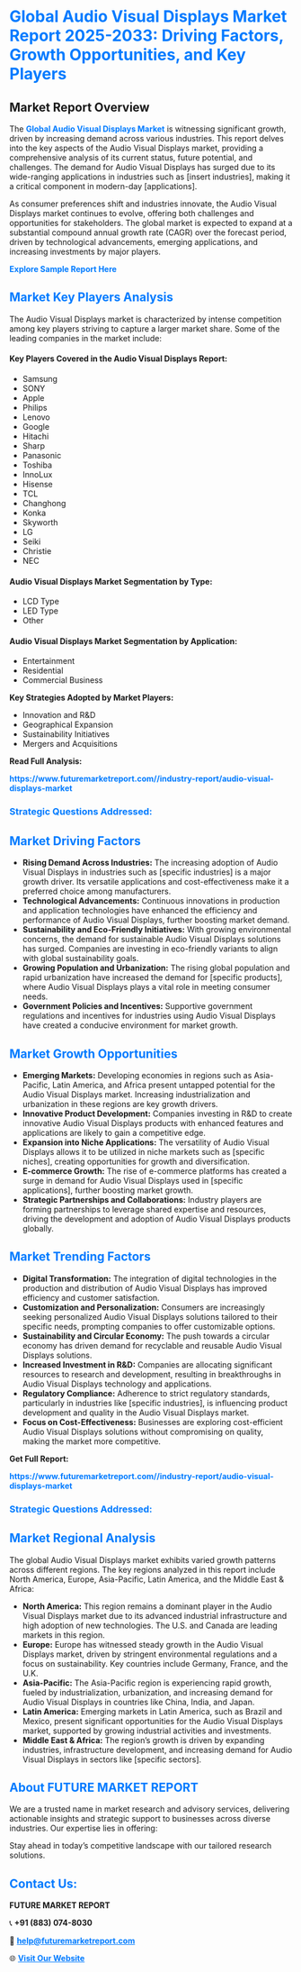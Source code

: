 <h1 style="color: #007BFF;">Global Audio Visual Displays Market Report 2025-2033: Driving Factors, Growth Opportunities, and Key Players</h1>

<section id="overview">
<h2>Market Report Overview</h2>
<p>The <a href="https://www.futuremarketreport.com//industry-report/audio-visual-displays-market" style="color: #007BFF; text-decoration: none;"><strong>Global Audio Visual Displays Market</strong></a> is witnessing significant growth, driven by increasing demand across various industries. This report delves into the key aspects of the Audio Visual Displays market, providing a comprehensive analysis of its current status, future potential, and challenges. The demand for Audio Visual Displays has surged due to its wide-ranging applications in industries such as [insert industries], making it a critical component in modern-day [applications].</p>
<p>As consumer preferences shift and industries innovate, the Audio Visual Displays market continues to evolve, offering both challenges and opportunities for stakeholders. The global market is expected to expand at a substantial compound annual growth rate (CAGR) over the forecast period, driven by technological advancements, emerging applications, and increasing investments by major players.</p>
</section>

<section id="overview">
<p><a href="https://www.futuremarketreport.com//request-sample/reportId=86055" style="color: #007BFF; text-decoration: none;"><strong>Explore Sample Report Here</strong></a></p>
</section>

<section id="key-players">
<h2 style="color: #007BFF;">Market Key Players Analysis</h2>
<p>The Audio Visual Displays market is characterized by intense competition among key players striving to capture a larger market share. Some of the leading companies in the market include:</p>
<h4>Key Players Covered in the Audio Visual Displays Report:</h4>
<ul><li>Samsung</li><li>SONY</li><li>Apple</li><li>Philips</li><li>Lenovo</li><li>Google</li><li>Hitachi</li><li>Sharp</li><li>Panasonic</li><li>Toshiba</li><li>InnoLux</li><li>Hisense</li><li>TCL</li><li>Changhong</li><li>Konka</li><li>Skyworth</li><li>LG</li><li>Seiki</li><li>Christie</li><li>NEC</li></ul>
<h4>Audio Visual Displays Market Segmentation by Type:</h4>
<ul><li>LCD Type</li><li>LED Type</li><li>Other</li></ul>

<h4>Audio Visual Displays Market Segmentation by Application:</h4>
<ul><li>Entertainment</li><li>Residential</li><li>Commercial Business</li></ul>
<p><strong>Key Strategies Adopted by Market Players:</strong></p>
<ul>
<li>Innovation and R&D</li>
<li>Geographical Expansion</li>
<li>Sustainability Initiatives</li>
<li>Mergers and Acquisitions</li>
</ul>
</section>

<section>
<p><strong>Read Full Analysis: </strong></p><a href="https://www.futuremarketreport.com//industry-report/audio-visual-displays-market" style="color: #007BFF; text-decoration: none;"><strong>https://www.futuremarketreport.com//industry-report/audio-visual-displays-market</strong></a>
<h3 style="color: #007BFF;">Strategic Questions Addressed:</h3>
</section>

<section id="driving-factors">
<h2 style="color: #007BFF;">Market Driving Factors</h2>
<ul>
<li><strong>Rising Demand Across Industries:</strong> The increasing adoption of Audio Visual Displays in industries such as [specific industries] is a major growth driver. Its versatile applications and cost-effectiveness make it a preferred choice among manufacturers.</li>
<li><strong>Technological Advancements:</strong> Continuous innovations in production and application technologies have enhanced the efficiency and performance of Audio Visual Displays, further boosting market demand.</li>
<li><strong>Sustainability and Eco-Friendly Initiatives:</strong> With growing environmental concerns, the demand for sustainable Audio Visual Displays solutions has surged. Companies are investing in eco-friendly variants to align with global sustainability goals.</li>
<li><strong>Growing Population and Urbanization:</strong> The rising global population and rapid urbanization have increased the demand for [specific products], where Audio Visual Displays plays a vital role in meeting consumer needs.</li>
<li><strong>Government Policies and Incentives:</strong> Supportive government regulations and incentives for industries using Audio Visual Displays have created a conducive environment for market growth.</li>
</ul>
</section>

<section id="growth-opportunities">
<h2 style="color: #007BFF;">Market Growth Opportunities</h2>
<ul>
<li><strong>Emerging Markets:</strong> Developing economies in regions such as Asia-Pacific, Latin America, and Africa present untapped potential for the Audio Visual Displays market. Increasing industrialization and urbanization in these regions are key growth drivers.</li>
<li><strong>Innovative Product Development:</strong> Companies investing in R&D to create innovative Audio Visual Displays products with enhanced features and applications are likely to gain a competitive edge.</li>
<li><strong>Expansion into Niche Applications:</strong> The versatility of Audio Visual Displays allows it to be utilized in niche markets such as [specific niches], creating opportunities for growth and diversification.</li>
<li><strong>E-commerce Growth:</strong> The rise of e-commerce platforms has created a surge in demand for Audio Visual Displays used in [specific applications], further boosting market growth.</li>
<li><strong>Strategic Partnerships and Collaborations:</strong> Industry players are forming partnerships to leverage shared expertise and resources, driving the development and adoption of Audio Visual Displays products globally.</li>
</ul>
</section>

<section id="trending-factors">
<h2 style="color: #007BFF;">Market Trending Factors</h2>
<ul>
<li><strong>Digital Transformation:</strong> The integration of digital technologies in the production and distribution of Audio Visual Displays has improved efficiency and customer satisfaction.</li>
<li><strong>Customization and Personalization:</strong> Consumers are increasingly seeking personalized Audio Visual Displays solutions tailored to their specific needs, prompting companies to offer customizable options.</li>
<li><strong>Sustainability and Circular Economy:</strong> The push towards a circular economy has driven demand for recyclable and reusable Audio Visual Displays solutions.</li>
<li><strong>Increased Investment in R&D:</strong> Companies are allocating significant resources to research and development, resulting in breakthroughs in Audio Visual Displays technology and applications.</li>
<li><strong>Regulatory Compliance:</strong> Adherence to strict regulatory standards, particularly in industries like [specific industries], is influencing product development and quality in the Audio Visual Displays market.</li>
<li><strong>Focus on Cost-Effectiveness:</strong> Businesses are exploring cost-efficient Audio Visual Displays solutions without compromising on quality, making the market more competitive.</li>
</ul>
</section>

<section>
<p><strong>Get Full Report: </strong></p><a href="https://www.futuremarketreport.com//industry-report/audio-visual-displays-market" style="color: #007BFF; text-decoration: none;"><strong>https://www.futuremarketreport.com//industry-report/audio-visual-displays-market</strong></a>
<h3 style="color: #007BFF;">Strategic Questions Addressed:</h3>
</section>


<section id="regional-analysis">
<h2 style="color: #007BFF;">Market Regional Analysis</h2>
<p>The global Audio Visual Displays market exhibits varied growth patterns across different regions. The key regions analyzed in this report include North America, Europe, Asia-Pacific, Latin America, and the Middle East & Africa:</p>
<ul>
<li><strong>North America:</strong> This region remains a dominant player in the Audio Visual Displays market due to its advanced industrial infrastructure and high adoption of new technologies. The U.S. and Canada are leading markets in this region.</li>
<li><strong>Europe:</strong> Europe has witnessed steady growth in the Audio Visual Displays market, driven by stringent environmental regulations and a focus on sustainability. Key countries include Germany, France, and the U.K.</li>
<li><strong>Asia-Pacific:</strong> The Asia-Pacific region is experiencing rapid growth, fueled by industrialization, urbanization, and increasing demand for Audio Visual Displays in countries like China, India, and Japan.</li>
<li><strong>Latin America:</strong> Emerging markets in Latin America, such as Brazil and Mexico, present significant opportunities for the Audio Visual Displays market, supported by growing industrial activities and investments.</li>
<li><strong>Middle East & Africa:</strong> The region’s growth is driven by expanding industries, infrastructure development, and increasing demand for Audio Visual Displays in sectors like [specific sectors].</li>
</ul>
</section>

<footer>
<h2 style="color: #007BFF;">About FUTURE MARKET REPORT</h2>
<p>We are a trusted name in market research and advisory services, delivering actionable insights and strategic support to businesses across diverse industries. Our expertise lies in offering:</p>

<p>Stay ahead in today’s competitive landscape with our tailored research solutions.</p>

<h2 style="color: #007BFF;">Contact Us:</h2>
<p><strong>FUTURE MARKET REPORT</strong></p>
<p>📞 <strong>+91 (883) 074-8030</strong></p>
<p>📧 <strong><a href="mailto:help@futuremarketreport.com" style="color: #007BFF;">help@futuremarketreport.com</a></strong></p>
<p>🌐 <strong><a href="https://www.futuremarketreport.com/" style="color: #007BFF;">Visit Our Website</a></strong></p>
</footer>